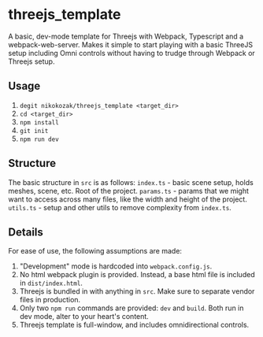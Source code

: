 # threejs_template
A basic, dev-mode template for Threejs with Webpack, Typescript and a webpack-web-server. Makes it simple to start playing with a basic ThreeJS setup including Omni controls without having to trudge through Webpack or Threejs setup.

## Usage
1. `degit nikokozak/threejs_template <target_dir>`
2. `cd <target_dir>`
3. `npm install`
4. `git init`
5. `npm run dev`

## Structure
The basic structure in `src` is as follows:
`index.ts` - basic scene setup, holds meshes, scene, etc. Root of the project.
`params.ts` - params that we might want to access across many files, like the width and height of the project.
`utils.ts` - setup and other utils to remove complexity from `index.ts`.

## Details
For ease of use, the following assumptions are made:
1. "Development" mode is hardcoded into `webpack.config.js`.
2. No html webpack plugin is provided. Instead, a base html file is included in `dist/index.html`.
3. Threejs is bundled in with anything in `src`. Make sure to separate vendor files in production.
4. Only two `npm run` commands are provided: `dev` and `build`. Both run in dev mode, alter to your heart's content.
5. Threejs template is full-window, and includes omnidirectional controls.
